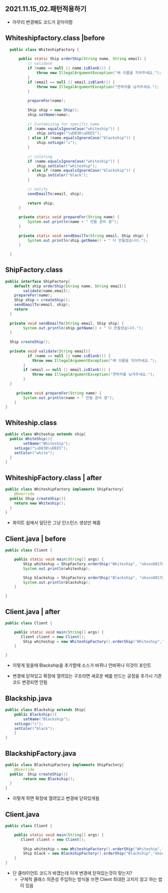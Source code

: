 ## 2021.11.15_02.패턴적용하기
- 아무리 변경해도 코드가 같아야함
## Whiteshipfactory.class |before
```java
  public class WhiteshipFactory {
  
      public static Ship orderShip(String name, String email) {
          // validate
          if (name == null || name.isBlank()) {
              throw new IllegalArgumentException("배 이름을 지어주세요.");
          }
          if (email == null || email.isBlank()) {
              throw new IllegalArgumentException("연락처를 남겨주세요.");
          }
  
          prepareFor(name);
  
          Ship ship = new Ship();
          ship.setName(name);
  
          // Customizing for specific name
          if (name.equalsIgnoreCase("whiteship")) {
              ship.setLogo("\uD83D\uDEE5️");
          } else if (name.equalsIgnoreCase("blackship")) {
              ship.setLogo("⚓");
          }
  
          // coloring
          if (name.equalsIgnoreCase("whiteship")) {
              ship.setColor("whiteship");
          } else if (name.equalsIgnoreCase("blackship")) {
              ship.setColor("black");
          }
  
          // notify
          sendEmailTo(email, ship);
  
          return ship;
      }
  
      private static void prepareFor(String name) {
          System.out.println(name + " 만들 준비 중");
      }
  
      private static void sendEmailTo(String email, Ship ship) {
          System.out.println(ship.getName() + " 다 만들었습니다.");
      }
  
  }
```
## ShipFactory.class

```java
public interface ShipFactory{
	default ship orderShip(String name, String email){
		validate(name,email);
    prepareFor(name);
    Ship ship = createShip();
    sendEmailTo(email, ship);
    return 
  }
  
  private void sendEmailTo(String email, Ship ship) {
        System.out.println(ship.getName() + " 다 만들었습니다.");
  }
  
  Ship createShip();
  
  private void validate(String email){
	      if (name == null || name.isBlank()) {
            throw new IllegalArgumentException("배 이름을 지어주세요.");
        }
        if (email == null || email.isBlank()) {
            throw new IllegalArgumentException("연락처를 남겨주세요.");
        }
  }
  
     private void prepareFor(String name) {
        System.out.println(name + " 만들 준비 중");
    }
}
```

## Whiteship.class

```java
public class Whiteship extends ship{
  public WhiteShip(){
		setName("Whiteship");
    setLogo("\uD83D\uDEE5️");
    setColor("white");
  }
}
```



## WhiteshipFactory.class | after

```java
public class WhiteshipFactory implements ShipFactory{
	@Override
  public Ship createShip(){
    return new Whiteship();
  }
}
```

- 화이트 쉽에서 일단은 그냥 인스턴스 생성만 해줌

## Client.java | before

```java
public class Client {

    public static void main(String[] args) {
        Ship whiteship = ShipFactory.orderShip("Whiteship", "oksos0817@naver.com");
        System.out.println(whiteship);

        Ship blackship = ShipFactory.orderShip("Blackship", "oksos0817@naver.com");
        System.out.println(blackship);
    }

}
```

## Client.java | after

```java
public class Client {

    public static void main(String[] args) {
       Client client = new Client();
      	Ship whiteship = new WhiteshipFactory().orderShip("Whiteship","oksos@naver.com");
    }

}
```

- 이렇게 됬을때 Blackship을 추가할때 소스가 바뀌나 안바뀌나 이것이 포인트

- 변경에 닫혀있고 확장에 열려있는 구조라면 새로운 배를 만드는 공정을 추가시 기존 코드 변경되면 안됨

## Blackship.java

```java
public class Blackship extends Ship{
  	public Blackship(){
		setName("Blackship");
    setLogo("⚓");
    setColor("black");
    }
}
```

## BlackshipFactory.java

```java
public class BlackshipFactory implements ShipFactory{
	@Override
  public  Ship createShip(){
		return new Blackship();
  }
}
```

- 이렇게 하면 확장에 열려있고 변경에 닫혀있게됨

## Client.java

```java
public class Client {

    public static void main(String[] args) {
       Client client = new Client();
      
      	Ship whiteship = new WhiteshipFactory().orderShip("Whiteship","oksos@naver.com");
        Ship black = new BlackshipFactory().orderShip("Blackship","oksos0817@naver.com");
    }
}
```

- 단 클라이언트 코드가 바꼈는데 이게 변경에 닫혀있는것이 맞는지?
  - 구체적 클래스 의존성 주입하는 방식을 쓰면 Client 최대한 고치지 않고 하는 법이 있음